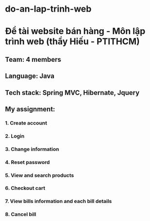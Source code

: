 # do-an-lap-trinh-web
# Đề tài website bán hàng - Môn lập trình web (thầy Hiếu - PTITHCM)
## Team: 4 members
## Language: Java
## Tech stack: Spring MVC, Hibernate, Jquery
## My assignment:
### 1. Create account
### 2. Login
### 3. Change information
### 4. Reset password
### 5. View and search products
### 6. Checkout cart
### 7. View bills information and each bill details
### 8. Cancel bill
